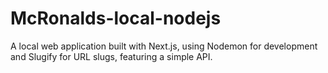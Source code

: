 # McRonalds-local-nodejs
A local web application built with Next.js, using Nodemon for development and Slugify for URL slugs, featuring a simple API.
